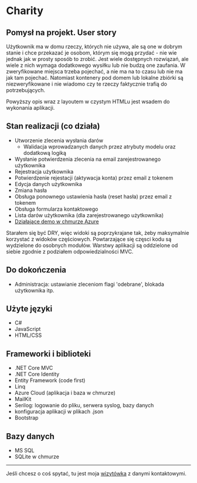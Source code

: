 # Charity

## Pomysł na projekt. User story

Użytkownik ma w domu rzeczy, których nie używa, ale są one w dobrym stanie i chce przekazać je osobom, którym się mogą przydać - nie wie jednak jak w prosty sposób to zrobić.
Jest wiele dostępnych rozwiązań, ale wiele z nich wymaga dodatkowego wysiłku lub nie budzą one zaufania.
W zweryfikowane miejsca trzeba pojechać, a nie ma na to czasu lub nie ma jak tam pojechać. Natomiast kontenery pod domem lub lokalne zbiórki są niezweryfikowane i nie wiadomo czy te rzeczy faktycznie trafią do potrzebujących.

Powyższy opis wraz z layoutem w czystym HTMLu jest wsadem do wykonania aplikacji.

## Stan realizacji (co działa)

- Utworzenie zlecenia wysłania darów
  - Walidacja wprowadzanych danych przez atrybuty modelu oraz dodatkową logiką
- Wysłanie potwierdzenia zlecenia na email zarejestrowanego użytkownika
- Rejestracja użytkownika
- Potwierdzenie rejestacji (aktywacja konta) przez email z tokenem
- Edycja danych użytkownika
- Zmiana hasła
- Obsługa ponownego ustawienia hasła (reset hasła) przez email z tokenem
- Obsługa formularza kontaktowego
- Lista darów użytkownika (dla zarejestrowanego użytkownika)
- [Działające demo w chmurze Azure](https://drugie-zycie.azurewebsites.net)

Starałem się być DRY, więc widoki są poprzykrajane tak, żeby maksymalnie korzystać z widoków częściowych. Powtarzające się częsci kodu są wydzielone do osobnych modułów. Warstwy aplikacji są oddzielone od siebie zgodnie z podziałem odpowiedzialności MVC.

## Do dokończenia

- Administracja: ustawianie zleceniom flagi 'odebrane', blokada użytkownika itp.

## Użyte języki

- C#
- JavaScript
- HTML/CSS

## Frameworki i biblioteki

- .NET Core MVC
- .NET Core Identity
- Entity Framework (code first)
- Linq
- Azure Cloud (aplikacja i baza w chmurze)
- MailKit
- Serilog: logowanie do pliku, serwera syslog, bazy danych
- konfiguracja aplikacji w plikach .json
- Bootstrap

## Bazy danych

- MS SQL
- SQLite w chmurze

---
Jeśli chcesz o coś spytać, tu jest moja [wizytówka](https://www.adameczek.pl "My Homepage") z danymi kontaktowymi.
